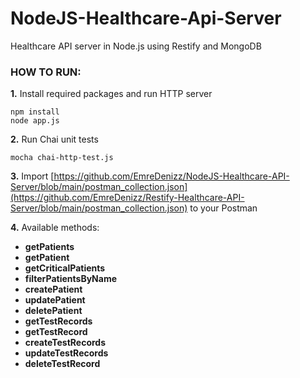 # NodeJS-Healthcare-Api-Server
Healthcare API server in Node.js using Restify and MongoDB

 ### HOW TO RUN:
**1.** Install required packages and run HTTP server
```console
npm install
node app.js
```
**2.** Run Chai unit tests
```console
mocha chai-http-test.js
```
**3.** Import [https://github.com/EmreDenizz/NodeJS-Healthcare-API-Server/blob/main/postman_collection.json](https://github.com/EmreDenizz/Restify-Healthcare-API-Server/blob/main/postman_collection.json) to your Postman
   
**4.** Available methods:
- **getPatients**
- **getPatient**
- **getCriticalPatients**
- **filterPatientsByName**
- **createPatient**
- **updatePatient**
- **deletePatient**
- **getTestRecords**
- **getTestRecord**
- **createTestRecords**
- **updateTestRecords**
- **deleteTestRecord**
